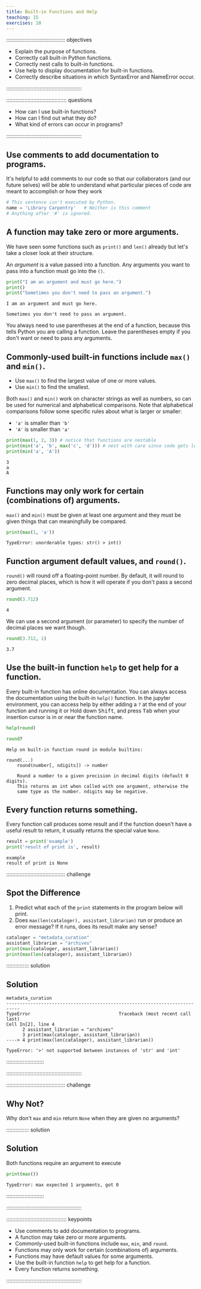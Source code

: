 ```yaml
---
title: Built-in Functions and Help
teaching: 15
exercises: 10
---
```


::::::::::::::::::::::::::::::::::::::: objectives

- Explain the purpose of functions.
- Correctly call built-in Python functions.
- Correctly nest calls to built-in functions.
- Use help to display documentation for built-in functions.
- Correctly describe situations in which SyntaxError and NameError occur.

::::::::::::::::::::::::::::::::::::::::::::::::::

:::::::::::::::::::::::::::::::::::::::: questions

- How can I use built-in functions?
- How can I find out what they do?
- What kind of errors can occur in programs?

::::::::::::::::::::::::::::::::::::::::::::::::::

## Use comments to add documentation to programs.

It's helpful to add comments to our code so that our collaborators (and our future selves) will be able to understand what particular pieces of code are meant to accomplish or how they work

```python
# This sentence isn't executed by Python.
name = 'Library Carpentry'   # Neither is this comment
# Anything after '#' is ignored.
```

## A function may take zero or more arguments.

We have seen some functions such as `print()` and `len()` already but let's take a closer look at their structure. 

An *argument* is a value passed into a function. Any arguments you want to pass into a function must go into the `()`.

```python
print("I am an argument and must go here.")
print()
print("Sometimes you don't need to pass an argument.")
```

```output
I am an argument and must go here.

Sometimes you don't need to pass an argument.
```
You always need to use parentheses at the end of a function, because this tells Python you are calling a function. Leave the parentheses empty if you don't want or need to pass any arguments.

## Commonly-used built-in functions include `max()` and `min()`.

- Use `max()` to find the largest value of one or more values.
- Use `min()` to find the smallest.

Both `max()` and `min()` work on character strings as well as numbers, so can be used for numerical and alphabetical comparisons. Note that alphabetical comparisons follow some specific rules about what is larger or smaller:
- `'a'` is smaller than `'b'`
- `'A'` is smaller than `'a'`

```python
print(max(1, 2, 3)) # notice that functions are nestable
print(min('a', 'b', max('c', 'd'))) # nest with care since code gets less readable
print(min('a', 'A'))
```

```output
3
a
A
```

## Functions may only work for certain (combinations of) arguments.

`max()` and `min()` must be given at least one argument and they must be given things that can meaningfully be compared.

```python
print(max(1, 'a'))
```

```error
TypeError: unorderable types: str() > int()
```

## Function argument default values, and `round()`.

`round()` will round off a floating-point number. By default, it will round to zero decimal places, which is how it will operate if you don't pass a second argument.

```python
round(3.712)
```

```output
4
```

We can use a second argument (or parameter) to specify the number of decimal places we want though.

```python
round(3.712, 1)
```

```output
3.7
```

## Use the built-in function `help` to get help for a function.

Every built-in function has online documentation. You can always access the documentation using the built-in `help()` function. In the jupyter environment, you can access help by either adding a `?` at the end of your function and running it or Hold down <kbd>Shift</kbd>, and press <kbd>Tab</kbd> when your insertion cursor is in or near the function name.

```python
help(round)
```

```python
round?
```

```output
Help on built-in function round in module builtins:

round(...)
    round(number[, ndigits]) -> number

    Round a number to a given precision in decimal digits (default 0 digits).
    This returns an int when called with one argument, otherwise the
    same type as the number. ndigits may be negative.
```

## Every function returns something.

Every function call produces some result and if the function doesn't have a useful result to return, it usually returns the special value `None`.

```python
result = print('example')
print('result of print is', result)
```

```output
example
result of print is None
```


:::::::::::::::::::::::::::::::::::::::  challenge

## Spot the Difference

1. Predict what each of the `print` statements in the program below will print.
2. Does `max(len(cataloger), assistant_librarian)` run or produce an error message?
  If it runs, does its result make any sense?

```python
cataloger = "metadata_curation"
assistant_librarian = "archives"
print(max(cataloger, assistant_librarian))
print(max(len(cataloger), assistant_librarian))
```

:::::::::::::::  solution

## Solution

```output
metadata_curation
---------------------------------------------------------------------------
TypeError                                 Traceback (most recent call last)
Cell In[2], line 4
      2 assistant_librarian = "archives"
      3 print(max(cataloger, assistant_librarian))
----> 4 print(max(len(cataloger), assistant_librarian))

TypeError: '>' not supported between instances of 'str' and 'int'
```

:::::::::::::::::::::::::

::::::::::::::::::::::::::::::::::::::::::::::::::

:::::::::::::::::::::::::::::::::::::::  challenge

## Why Not?

Why don't `max` and `min` return `None` when they are given no arguments?

:::::::::::::::  solution

## Solution

Both functions require an argument to execute

```python
print(max())
```

```error
TypeError: max expected 1 arguments, got 0
```

:::::::::::::::::::::::::

::::::::::::::::::::::::::::::::::::::::::::::::::



:::::::::::::::::::::::::::::::::::::::: keypoints

- Use comments to add documentation to programs.
- A function may take zero or more arguments.
- Commonly-used built-in functions include `max`, `min`, and `round`.
- Functions may only work for certain (combinations of) arguments.
- Functions may have default values for some arguments.
- Use the built-in function `help` to get help for a function.
- Every function returns something.

::::::::::::::::::::::::::::::::::::::::::::::::::


